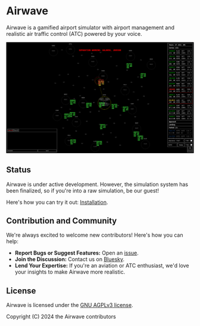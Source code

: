 # Airwave

Airwave is a gamified airport simulator with airport management and realistic air traffic control (ATC) powered by your voice.

![in-game screenshot](banner.png)

## Status

Airwave is under active development. However, the simulation system has been finalized, so if you're into a raw simulation, be our guest!

Here's how you can try it out: [Installation](./docs/src/getting-started/installation.md).

## Contribution and Community

We're always excited to welcome new contributors! Here's how you can help:

- **Report Bugs or Suggest Features:** Open an [issue](https://github.com/Vandesm14/airwave/issues).
- **Join the Discussion:** Contact us on [Bluesky](https://bsky.app/profile/airwavegame.bsky.social).
- **Lend Your Expertise:** If you're an aviation or ATC enthusiast, we'd love your insights to make Airwave more realistic.

## License

Airwave is licensed under the [GNU AGPLv3 license](./LICENSE).

Copyright (C) 2024 the Airwave contributors
